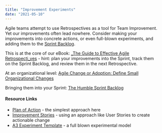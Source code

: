 ```yaml
---
title: "Improvement Experiments"
date: "2021-05-10"
---
```


Agile teams attempt to use Retrospectives as a tool for Team Improvement. Yet our improvements often lead nowhere. Consider making your improvements into concrete actions, or even full-blown experiments, and adding them to the [Sprint Backlog](/glossary/sprint-backlog).

This is at the core of our eBook: [_The Guide to Effective Agile Retrospecti_ves](/guide-to-effective-agile-retrospectives) - hint: plan your improvements into the Sprint, track them on the Sprint Backlog, and review them in the next Retrospective.

At an organizational level: [Agile Change or Adoption: Define Small Organizational Changes](/blog/agile-change-or-adoption-define-small-organizational-changes.html)

Bringing them into your Sprint: [The Humble Sprint Backlog](/blog/the-humble-sprint-backlog.html)

#### Resource Links

- [Plan of Action](https://www.funretrospectives.com/plan-of-action/) - the simplest approach here
- [Improvement Stories](https://innovel.net/improve-measurably-with-improvement-stories/) - using an approach like User Stories to create actionable change
- [A3 Experiment Template](https://www.agendashift.com/resources/experiment-a3) - a full blown experimental model
